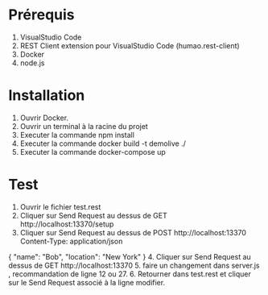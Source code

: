 # Prérequis

1. VisualStudio Code
2. REST Client extension pour VisualStudio Code (humao.rest-client)
3. Docker
4. node.js

# Installation

1. Ouvrir Docker.
2. Ouvrir un terminal à la racine du projet
3. Executer la commande npm install
4. Executer la commande docker build -t demolive ./
5. Executer la commande docker-compose up

# Test
1. Ouvrir le fichier test.rest
2. Cliquer sur Send Request au dessus de GET http://localhost:13370/setup
3. Cliquer sur Send Request au dessus de 
POST http://localhost:13370
Content-Type: application/json

{
    "name": "Bob",
    "location": "New York"
}
4. Cliquer sur Send Request au dessus de GET http://localhost:13370
5. faire un changement dans server.js , recommandation de ligne 12 ou 27.
6. Retourner dans test.rest et cliquer sur le Send Request associé à la ligne modifier.
